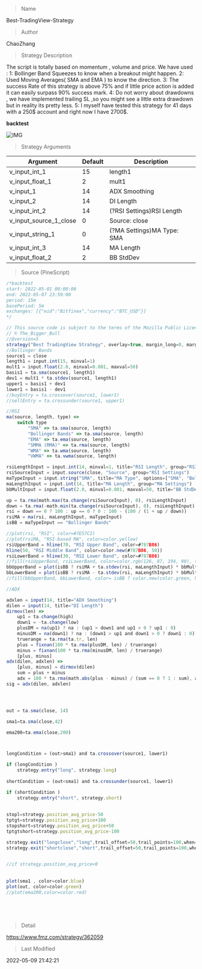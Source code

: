 
> Name

Best-TradingView-Strategy

> Author

ChaoZhang

> Strategy Description

The script is totally based on momentum , volume and price. We have used :
1: Bollinger Band Squeezes to know when a breakout might happen.
2: Used Moving Averages( SMA and EMA ) to know the direction.
3: The success Rate of this strategy is above 75% and if little price action is added it can easily surpass 90% success mark.
4: Do not worry about drawdowns , we have implemented trailing SL ,so you might see a little extra drawdown but in reality its pretty less.
5: I myself have tested this strategy for 41 days with a 250$ account and right now I have 2700$.


**backtest**

 ![IMG](https://www.fmz.com/upload/asset/1cbcd9497b9cc5e9ad6.jpg) 

> Strategy Arguments



|Argument|Default|Description|
|----|----|----|
|v_input_int_1|15|length1|
|v_input_float_1|2|mult1|
|v_input_1|14|ADX Smoothing|
|v_input_2|14|DI Length|
|v_input_int_2|14|(?RSI Settings)RSI Length|
|v_input_source_1_close|0|Source: close|high|low|open|hl2|hlc3|hlcc4|ohlc4|
|v_input_string_1|0|(?MA Settings)MA Type: SMA|Bollinger Bands|EMA|SMMA (RMA)|WMA|VWMA|
|v_input_int_3|14|MA Length|
|v_input_float_2|2|BB StdDev|


> Source (PineScript)

``` javascript
/*backtest
start: 2022-05-01 00:00:00
end: 2022-05-07 23:59:00
period: 15m
basePeriod: 5m
exchanges: [{"eid":"Bitfinex","currency":"BTC_USD"}]
*/

// This source code is subject to the terms of the Mozilla Public License 2.0 at https://mozilla.org/MPL/2.0/
// © The_Bigger_Bull
//@version=5
strategy("Best TradingView Strategy", overlay=true, margin_long=0, margin_short=0)
//Bollinger Bands
source1 = close
length1 = input.int(15, minval=1)
mult1 = input.float(2.0, minval=0.001, maxval=50)
basis1 = ta.sma(source1, length1)
dev1 = mult1 * ta.stdev(source1, length1)
upper1 = basis1 + dev1
lower1 = basis1 - dev1
//buyEntry = ta.crossover(source1, lower1)
//sellEntry = ta.crossunder(source1, upper1)

//RSI
ma(source, length, type) =>
    switch type
        "SMA" => ta.sma(source, length)
        "Bollinger Bands" => ta.sma(source, length)
        "EMA" => ta.ema(source, length)
        "SMMA (RMA)" => ta.rma(source, length)
        "WMA" => ta.wma(source, length)
        "VWMA" => ta.vwma(source, length)

rsiLengthInput = input.int(14, minval=1, title="RSI Length", group="RSI Settings")
rsiSourceInput = input.source(close, "Source", group="RSI Settings")
maTypeInput = input.string("SMA", title="MA Type", options=["SMA", "Bollinger Bands", "EMA", "SMMA (RMA)", "WMA", "VWMA"], group="MA Settings")
maLengthInput = input.int(14, title="MA Length", group="MA Settings")
bbMultInput = input.float(2.0, minval=0.001, maxval=50, title="BB StdDev", group="MA Settings")

up = ta.rma(math.max(ta.change(rsiSourceInput), 0), rsiLengthInput)
down = ta.rma(-math.min(ta.change(rsiSourceInput), 0), rsiLengthInput)
rsi = down == 0 ? 100 : up == 0 ? 0 : 100 - (100 / (1 + up / down))
rsiMA = ma(rsi, maLengthInput, maTypeInput)
isBB = maTypeInput == "Bollinger Bands"

//plot(rsi, "RSI", color=#7E57C2)
//plot(rsiMA, "RSI-based MA", color=color.yellow)
rsiUpperBand = hline(70, "RSI Upper Band", color=#787B86)
hline(50, "RSI Middle Band", color=color.new(#787B86, 50))
rsiLowerBand = hline(30, "RSI Lower Band", color=#787B86)
//fill(rsiUpperBand, rsiLowerBand, color=color.rgb(126, 87, 194, 90), title="RSI Background Fill")
bbUpperBand = plot(isBB ? rsiMA + ta.stdev(rsi, maLengthInput) * bbMultInput : na, title = "Upper Bollinger Band", color=color.green)
bbLowerBand = plot(isBB ? rsiMA - ta.stdev(rsi, maLengthInput) * bbMultInput : na, title = "Lower Bollinger Band", color=color.green)
//fill(bbUpperBand, bbLowerBand, color= isBB ? color.new(color.green, 90) : na, title="Bollinger Bands Background Fill")

//ADX

adxlen = input(14, title="ADX Smoothing")
dilen = input(14, title="DI Length")
dirmov(len) =>
	up1 = ta.change(high)
	down1 = -ta.change(low)
	plusDM = na(up1) ? na : (up1 > down1 and up1 > 0 ? up1 : 0)
	minusDM = na(down1) ? na : (down1 > up1 and down1 > 0 ? down1 : 0)
	truerange = ta.rma(ta.tr, len)
	plus = fixnan(100 * ta.rma(plusDM, len) / truerange)
	minus = fixnan(100 * ta.rma(minusDM, len) / truerange)
	[plus, minus]
adx(dilen, adxlen) =>
	[plus, minus] = dirmov(dilen)
	sum = plus + minus
	adx = 100 * ta.rma(math.abs(plus - minus) / (sum == 0 ? 1 : sum), adxlen)
sig = adx(dilen, adxlen)




out = ta.sma(close, 14)

sma1=ta.sma(close,42)

ema200=ta.ema(close,200)



longCondition = (out>sma1) and ta.crossover(source1, lower1) 

if (longCondition )
    strategy.entry("long", strategy.long)
    
shortCondition = (out<sma1) and ta.crossunder(source1, lower1) 

if (shortCondition )
    strategy.entry("short", strategy.short)
    
    
stopl=strategy.position_avg_price-50
tptgt=strategy.position_avg_price+100
stopshort=strategy.position_avg_price+50
tptgtshort=strategy.position_avg_price-100

strategy.exit("longclose","long",trail_offset=50,trail_points=100,when=ta.crossover(sma1,out))
strategy.exit("shortclose","short",trail_offset=50,trail_points=100,when=ta.crossover(out,sma1))

    
//if strategy.position_avg_price<0
    
    
plot(sma1 , color=color.blue)
plot(out, color=color.green)
//plot(ema200,color=color.red)


    
    

```

> Detail

https://www.fmz.com/strategy/362059

> Last Modified

2022-05-09 21:42:21
